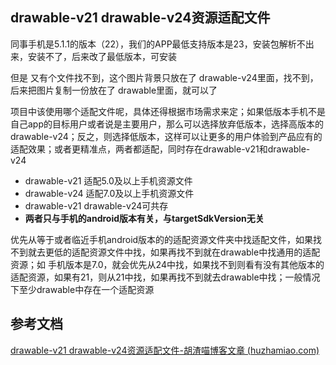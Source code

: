 ## drawable-v21 drawable-v24资源适配文件

同事手机是5.1.1的版本（22），我们的APP最低支持版本是23，安装包解析不出来，安装不了，后来改了最低版本，可安装

但是 又有个文件找不到，这个图片背景只放在了 drawable-v24里面，找不到，后来把图片复制一份放在了 drawable里面，就可以了

项目中该使用哪个适配文件呢，具体还得根据市场需求来定；如果低版本手机不是自己app的目标用户或者说是主要用户，那么可以选择放弃低版本，选择高版本的drawable-v24；反之，则选择低版本，这样可以让更多的用户体验到产品应有的适配效果；或者更精准点，两者都适配，同时存在drawable-v21和drawable-v24

- drawable-v21 适配5.0及以上手机资源文件
- drawable-v24 适配7.0及以上手机资源文件
- drawable-v21 drawable-v24可共存
- **两者只与手机的android版本有关，与targetSdkVersion无关**

优先从等于或者临近手机android版本的的适配资源文件夹中找适配文件，如果找不到就去更低的适配资源文件中找，如果再找不到就在drawable中找通用的适配资源；如 手机版本是7.0，就会优先从24中找，如果找不到则看有没有其他版本的适配资源，如果有21，则从21中找，如果再找不到就去drawable中找；一般情况下至少drawable中存在一个适配资源

## 参考文档

[drawable-v21 drawable-v24资源适配文件-胡渣喵博客文章 (huzhamiao.com)](https://www.huzhamiao.com/blog/resource/1847.html)